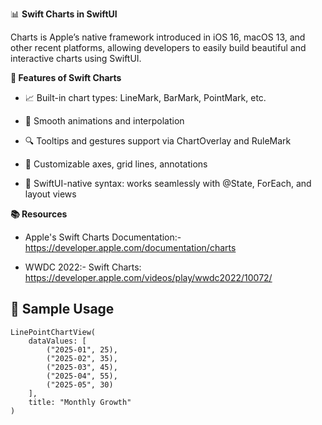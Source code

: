 📊 **Swift Charts in SwiftUI**

Charts is Apple’s native framework introduced in iOS 16, macOS 13, and other recent platforms, allowing developers to easily build beautiful and interactive charts using SwiftUI.

**🚀 Features of Swift Charts**

- 📈 Built-in chart types: LineMark, BarMark, PointMark, etc.

- 🎯 Smooth animations and interpolation

- 🔍 Tooltips and gestures support via ChartOverlay and RuleMark

- 🧲 Customizable axes, grid lines, annotations

- 🔄 SwiftUI-native syntax: works seamlessly with @State, ForEach, and layout views

**📚 Resources**

- Apple's Swift Charts Documentation:-
  https://developer.apple.com/documentation/charts
  
- WWDC 2022:-
  Swift Charts: https://developer.apple.com/videos/play/wwdc2022/10072/

## 🧩 Sample Usage

```swiftui
LinePointChartView(
    dataValues: [
        ("2025-01", 25),
        ("2025-02", 35),
        ("2025-03", 45),
        ("2025-04", 55),
        ("2025-05", 30)
    ],
    title: "Monthly Growth"
)
